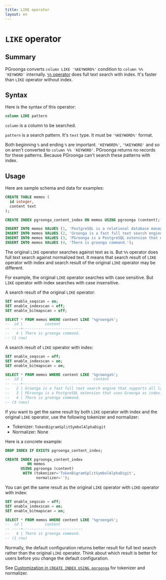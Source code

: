 ```yaml
---
title: LIKE operator
layout: en
---
```


# `LIKE` operator

## Summary

PGroonga converts `column LIKE '%KEYWORD%'` condition to `column %% 'KEYWORD'` internally. [`%%` operator](match.html) does full text search with index. It's faster than `LIKE` operator without index.

## Syntax

Here is the syntax of this operator:

```sql
column LIKE pattern
```

`column` is a column to be searched.

`pattern` is a search pattern. It's `text` type. It must be `'%KEYWORD%'` format.

Both beginning `%` and ending `%` are important. `'KEYWORD%'`, `'%KEYWORD'` and so on aren't converted to `column %% 'KEYWORD'`. PGroonga returns no records for these patterns. Because PGroonga can't search these patterns with index.

## Usage

Here are sample schema and data for examples:

```sql
CREATE TABLE memos (
  id integer,
  content text
);

CREATE INDEX pgroonga_content_index ON memos USING pgroonga (content);
```

```sql
INSERT INTO memos VALUES (1, 'PostgreSQL is a relational database management system.');
INSERT INTO memos VALUES (2, 'Groonga is a fast full text search engine that supports all languages.');
INSERT INTO memos VALUES (3, 'PGroonga is a PostgreSQL extension that uses Groonga as index.');
INSERT INTO memos VALUES (4, 'There is groonga command.');
```

The original `LIKE` operator searches against text as is. But `%%` operator does full text search against normalized text. It means that search result of `LIKE` operator with index and search result of the original `LIKE` operator may be different.

For example, the original `LIKE` operator searches with case sensitive. But `LIKE` operator with index searches with case insensitive.

A search result of the original `LIKE` operator:

```sql
SET enable_seqscan = on;
SET enable_indexscan = off;
SET enable_bitmapscan = off;

SELECT * FROM memos WHERE content LIKE '%groonga%';
--  id |          content          
-- ----+---------------------------
--   4 | There is groonga command.
-- (1 row)
```

A search result of `LIKE` operator with index:

```sql
SET enable_seqscan = off;
SET enable_indexscan = on;
SET enable_bitmapscan = on;

SELECT * FROM memos WHERE content LIKE '%groonga%';
--  id |                                content                                 
-- ----+------------------------------------------------------------------------
--   2 | Groonga is a fast full text search engine that supports all languages.
--   3 | PGroonga is a PostgreSQL extension that uses Groonga as index.
--   4 | There is groonga command.
-- (3 rows)
```

If you want to get the same result by both `LIKE` operator with index and the original `LIKE` operator, use the following tokenizer and normalizer:

  * Tokenizer: `TokenBigramSplitSymbolAlphaDigit`
  * Normalizer: None

Here is a concrete example:

```sql
DROP INDEX IF EXISTS pgroonga_content_index;

CREATE INDEX pgroonga_content_index
          ON memos
       USING pgroonga (content)
        WITH (tokenizer='TokenBigramSplitSymbolAlphaDigit',
              normalizer='');
```

You can get the same result as the original `LIKE` operator with `LIKE` operator with index:

```sql
SET enable_seqscan = off;
SET enable_indexscan = on;
SET enable_bitmapscan = on;

SELECT * FROM memos WHERE content LIKE '%groonga%';
--  id |          content          
-- ----+---------------------------
--   4 | There is groonga command.
-- (1 row)
```

Normally, the default configuration returns better result for full text search rather than the original `LIKE` operator. Think about which result is better for users before you change the default configuration.

See [Customization in `CREATE INDEX USING pgroonga`](../create-index-using-pgroonga.html#customization) for tokenizer and normalizer.
